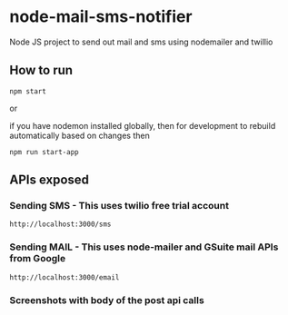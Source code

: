 # node-mail-sms-notifier
Node JS project to send out mail and sms using nodemailer and twillio

## How to run
`npm start`

or

if you have nodemon installed globally, then for development to rebuild automatically based on changes then 

`npm run start-app`

## APIs exposed

### Sending SMS - This uses twilio free trial account
`http://localhost:3000/sms`

### Sending MAIL - This uses node-mailer and GSuite mail APIs from Google
`http://localhost:3000/email`

### Screenshots with body of the post api calls
